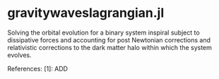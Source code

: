 # gravitywaveslagrangian.jl

Solving the orbital evolution for a binary system inspiral subject to dissipative forces and accounting for post Newtonian corrections and relativistic corrections to the dark matter halo within which the system evolves. 

References:
[1]: ADD
